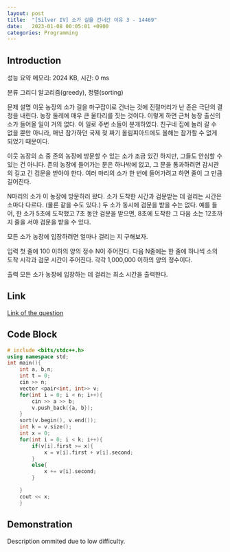```yaml
---
layout: post
title:  "[Silver IV] 소가 길을 건너간 이유 3 - 14469"
date:   2023-01-08 00:05:01 +0900
categories: Programming
---
```


## Introduction

성능 요약
메모리: 2024 KB, 시간: 0 ms

분류
그리디 알고리즘(greedy), 정렬(sorting)

문제 설명
이웃 농장의 소가 길을 마구잡이로 건너는 것에 진절머리가 난 존은 극단의 결정을 내린다. 농장 둘레에 매우 큰 울타리를 짓는 것이다. 이렇게 하면 근처 농장 출신의 소가 들어올 일이 거의 없다. 이 일로 주변 소들이 분개하였다. 친구네 집에 놀러 갈 수 없을 뿐만 아니라, 매년 참가하던 국제 젖 짜기 올림피아드에도 올해는 참가할 수 없게 되었기 때문이다.

이웃 농장의 소 중 존의 농장에 방문할 수 있는 소가 조금 있긴 하지만, 그들도 안심할 수 있는 건 아니다. 존의 농장에 들어가는 문은 하나밖에 없고, 그 문을 통과하려면 감시관의 길고 긴 검문을 받아야 한다. 여러 마리의 소가 한 번에 들어가려고 하면 줄이 그 만큼 길어진다.

N마리의 소가 이 농장에 방문하러 왔다. 소가 도착한 시간과 검문받는 데 걸리는 시간은 소마다 다르다. (물론 같을 수도 있다.) 두 소가 동시에 검문을 받을 수는 없다. 예를 들어, 한 소가 5초에 도착했고 7초 동안 검문을 받으면, 8초에 도착한 그 다음 소는 12초까지 줄을 서야 검문을 받을 수 있다.

모든 소가 농장에 입장하려면 얼마나 걸리는 지 구해보자.

입력
첫 줄에 100 이하의 양의 정수 N이 주어진다. 다음 N줄에는 한 줄에 하나씩 소의 도착 시각과 검문 시간이 주어진다. 각각 1,000,000 이하의 양의 정수이다.

출력
모든 소가 농장에 입장하는 데 걸리는 최소 시간을 출력한다.

## Link

[Link of the question](https://www.acmicpc.net/problem/14469)

## Code Block

```c++
# include <bits/stdc++.h>
using namespace std;
int main(){
    int a, b,n;
    int t = 0;
    cin >> n;
    vector <pair<int, int>> v;
    for(int i = 0; i < n; i++){
        cin >> a >> b;
        v.push_back({a, b});
    }
    sort(v.begin(), v.end());
    int k = v.size();
    int x = 0;
    for(int i = 0; i < k; i++){
        if(v[i].first >= x){
            x = v[i].first + v[i].second;
        }
        else{
            x += v[i].second;
        }

    }
    cout << x;
    }
```

## Demonstration

Description ommited due to low difficulty.
